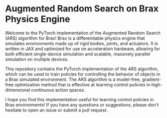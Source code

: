 # Augmented Random Search on Brax Physics Engine

Welcome to the PyTorch implementation of the Augmented Random Search (ARS) algorithm for Brax! Brax is a differentiable physics engine that simulates environments made up of rigid bodies, joints, and actuators. It is written in JAX and optimized for use on acceleration hardware, allowing for both efficient single-device simulation and scalable, massively parallel simulation on multiple devices.

This repository contains the PyTorch implementation of the ARS algorithm, which can be used to train policies for controlling the behavior of objects in a Brax simulated environment. The ARS algorithm is a model-free, gradient-free optimization method that is effective at learning control policies in high-dimensional continuous action spaces.

I hope you find this implementation useful for learning control policies in Brax environments! If you have any questions or suggestions, please don't hesitate to open an issue or submit a pull request.
